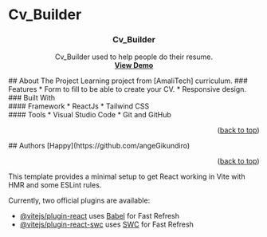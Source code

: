 # Cv_Builder

<div id="top"></div>


<h3 align="center">Cv_Builder</h3>
  <p align="center">
   Cv_Builder used to help people do their resume.
    <br />
    <a href=" https://main--amali-cv-builder.netlify.app/"><strong>View Demo</strong></a>
  </p>
</div>
<!-- ABOUT THE PROJECT -->
## About The Project
Learning project from [AmaliTech] curriculum.
### Features
* Form to fill to be able to create your CV.
* Responsive design.
### Built With
 <br />
#### Framework
* ReactJs
* Tailwind CSS
 <br />
#### Tools
* Visual Studio Code
* Git and GitHub
 <br />
<p align="right">(<a href="#top">back to top</a>)</p>
<!-- AUTHORS -->
## Authors
[Happy](https://github.com/angeGikundiro) 
<p align="right">(<a href="#top">back to top</a>)</p>


This template provides a minimal setup to get React working in Vite with HMR and some ESLint rules.

Currently, two official plugins are available:

- [@vitejs/plugin-react](https://github.com/vitejs/vite-plugin-react/blob/main/packages/plugin-react/README.md) uses [Babel](https://babeljs.io/) for Fast Refresh
- [@vitejs/plugin-react-swc](https://github.com/vitejs/vite-plugin-react-swc) uses [SWC](https://swc.rs/) for Fast Refresh
